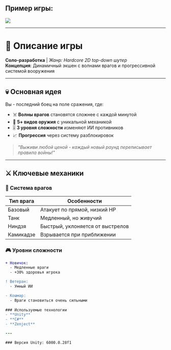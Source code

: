 ## Пример игры:

![](https://github.com/esoji1/Shooter/blob/master/ReadmeAssets/video_2025-01-11_18-34-13%20(1).gif?raw=true)

---

# 🔫 Описание игры

**Соло-разработка** | *Жанр: Hardcore 2D top-down шутер*  
**Концепция**: Динамичный экшен с волнами врагов и прогрессивной системой вооружения  

---

## 💀 Основная идея  
Вы - последний боец на поле сражения, где:  
- ☠️ **Волны врагов** становятся сложнее с каждой минутой  
- 🔫 **5+ видов оружия** с уникальной механикой  
- 🎚️ **3 уровня сложности** изменяют ИИ противников  
- 📈 **Прогрессия** через систему разблокировок  

> *"Выживи любой ценой - каждый новый раунд переписывает правила войны!"*  

---

## ⚔️ Ключевые механики  

### 🧟 Система врагов  
| Тип врага | Особенности |  
|-----------|-------------|  
| Базовый   | Атакует по прямой, низкий HP |  
| Танк      | Медленный, но живучий |  
| Ниндзя    | Быстрый, уклоняется от выстрелов |  
| Камикадзе | Взрывается при приближении |  
 
### 🎮 Уровни сложности  
```diff
+ Новичок:  
  - Медленные враги  
  - +30% здоровья игрока  

! Ветеран:  
  - Умный ИИ  

- Кошмар:  
  - Враги становиться очень сильными 
  
### Используемые технологии
- **Unity**
- **C#**
- **Zenject**

---

### Версия Unity: 6000.0.28f1
